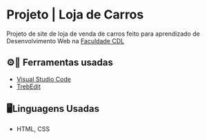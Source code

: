 # Projeto | Loja de Carros

Projeto de site de loja de venda de carros feito para aprendizado de Desenvolvimento Web na [Faculdade CDL](https://faculdadecdl.edu.br/)

## ⚙️🔩 Ferramentas usadas
- [Visual Studio Code](https://code.visualstudio.com/)
- [TrebEdit](https://play.google.com/store/apps/details?id=com.teejay.trebedit&hl=pt_BR&gl=US&pli=1)

## 🖥Linguagens Usadas
- HTML, CSS

